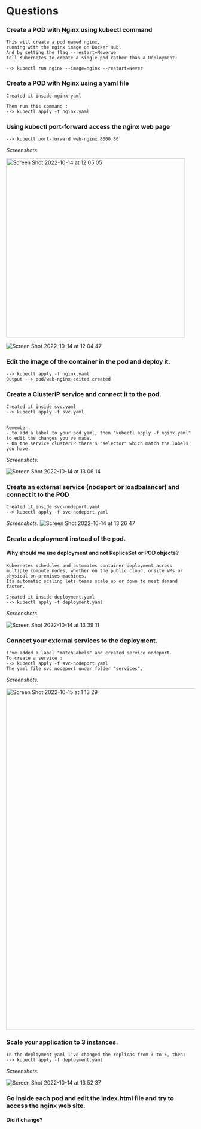 # Questions 

### Create a POD with Nginx using kubectl command
```
This will create a pod named nginx, 
running with the nginx image on Docker Hub. 
And by setting the flag --restart=Neverwe 
tell Kubernetes to create a single pod rather than a Deployment:

--> kubectl run nginx --image=nginx --restart=Never
```

### Create a POD with Nginx using a yaml file
```
Created it inside nginx-yaml

Then run this command :
--> kubectl apply -f nginx.yaml 
```


### Using kubectl port-forward access the nginx web page
```
--> kubectl port-forward web-nginx 8000:80
```
*Screenshots:*

<img width="478" alt="Screen Shot 2022-10-14 at 12 05 05" src="https://user-images.githubusercontent.com/43513994/195813596-00ecc2b7-41be-40ab-adc7-c6a41391ac68.png">

![Screen Shot 2022-10-14 at 12 04 47](https://user-images.githubusercontent.com/43513994/195813608-2120de2e-8cf8-4cc9-9a9e-88c3d7bd7d75.png)


### Edit the image of the container in the pod and deploy it.
```
--> kubectl apply -f nginx.yaml
Output --> pod/web-nginx-edited created
```

### Create a ClusterIP service and connect it to the pod.
```
Created it inside svc.yaml
--> kubectl apply -f svc.yaml


Remember: 
- to add a label to your pod yaml, then "kubectl apply -f nginx.yaml" to edit the changes you've made.
- On the service clusterIP there's "selector" which match the labels you have.
```
*Screenshots:*

![Screen Shot 2022-10-14 at 13 06 14](https://user-images.githubusercontent.com/43513994/195821332-3a17dc16-0d91-4cd3-910b-8a687b0645d7.png)


### Create an external service (nodeport or loadbalancer) and connect it to the POD
```
Created it inside svc-nodeport.yaml
--> kubectl apply -f svc-nodeport.yaml
```
*Screenshots:*
![Screen Shot 2022-10-14 at 13 26 47](https://user-images.githubusercontent.com/43513994/195825637-2e31655f-c0cd-4224-8a77-621b058ef94b.png)


### Create a deployment instead of the pod.
#### Why should we use deployment and not ReplicaSet or POD objects?
```
Kubernetes schedules and automates container deployment across multiple compute nodes, whether on the public cloud, onsite VMs or physical on-premises machines.
Its automatic scaling lets teams scale up or down to meet demand faster.
```
```
Created it inside deployment.yaml 
--> kubectl apply -f deployment.yaml 
```
*Screenshots:*

![Screen Shot 2022-10-14 at 13 39 11](https://user-images.githubusercontent.com/43513994/195828065-f4c43a4f-5921-4ac0-aaa0-44683c31d61b.png)


### Connect your external services to the deployment.
```
I've added a label "matchLabels" and created service nodeport.
To create a service :
--> kubectl apply -f svc-nodeport.yaml
The yaml file svc nodeport under folder "services".
```
*Screenshots:*

<img width="912" alt="Screen Shot 2022-10-15 at 1 13 29" src="https://user-images.githubusercontent.com/43513994/195951884-555839b9-a700-45af-8fda-c7f017022601.png">




### Scale your application to 3 instances.
```
In the deployment yaml I've changed the replicas from 3 to 5, then:
--> kubectl apply -f deployment.yaml
```
*Screenshots:*

![Screen Shot 2022-10-14 at 13 52 37](https://user-images.githubusercontent.com/43513994/195830583-d5e7d5a2-2160-4e9f-8fec-3f223e58b730.png)

### Go inside each pod and edit the index.html file and try to access the nginx web site. 
#### Did it change?
```
```
